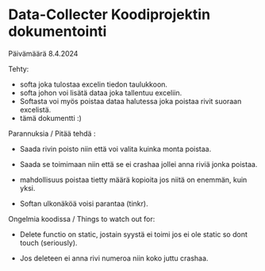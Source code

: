 # Data-Collecter Koodiprojektin dokumentointi 

 

 Päivämäärä 8.4.2024 

 

 Tehty: 
 - softa joka tulostaa excelin tiedon taulukkoon.
 - softa johon voi lisätä dataa joka tallentuu exceliin.
 - Softasta voi myös poistaa dataa halutessa joka poistaa rivit suoraan excelistä.
 - tämä dokumentti :)
 

 

 

 Parannuksia / Pitää tehdä : 

 - Saada rivin poisto niin että voi valita kuinka monta poistaa.  

 - Saada se toimimaan niin että se ei crashaa jollei anna riviä jonka poistaa.

 - mahdollisuus poistaa tietty määrä kopioita jos niitä on enemmän, kuin yksi.

 - Softan ulkonäköä voisi parantaa (tinkr).  

 
 

 Ongelmia koodissa / Things to watch out for: 

 

 - Delete functio on static, jostain syystä ei toimi jos ei ole static so dont touch (seriously). 

 - Jos deleteen ei anna rivi numeroa niin koko juttu crashaa. 

 
